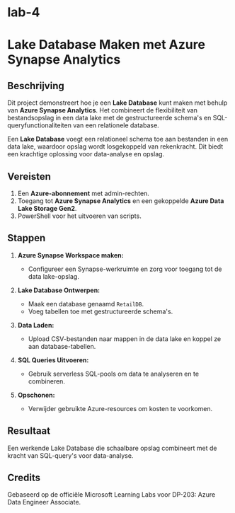 # lab-4

# Lake Database Maken met Azure Synapse Analytics

## Beschrijving
Dit project demonstreert hoe je een **Lake Database** kunt maken met behulp van **Azure Synapse Analytics**. Het combineert de flexibiliteit van bestandsopslag in een data lake met de gestructureerde schema's en SQL-queryfunctionaliteiten van een relationele database.

Een **Lake Database** voegt een relationeel schema toe aan bestanden in een data lake, waardoor opslag wordt losgekoppeld van rekenkracht. Dit biedt een krachtige oplossing voor data-analyse en opslag.

## Vereisten
1. Een **Azure-abonnement** met admin-rechten.
2. Toegang tot **Azure Synapse Analytics** en een gekoppelde **Azure Data Lake Storage Gen2**.
3. PowerShell voor het uitvoeren van scripts.

## Stappen
1. **Azure Synapse Workspace maken:**
   - Configureer een Synapse-werkruimte en zorg voor toegang tot de data lake-opslag.

2. **Lake Database Ontwerpen:**
   - Maak een database genaamd `RetailDB`.
   - Voeg tabellen toe met gestructureerde schema's.

3. **Data Laden:**
   - Upload CSV-bestanden naar mappen in de data lake en koppel ze aan database-tabellen.

4. **SQL Queries Uitvoeren:**
   - Gebruik serverless SQL-pools om data te analyseren en te combineren.

5. **Opschonen:**
   - Verwijder gebruikte Azure-resources om kosten te voorkomen.

## Resultaat
Een werkende Lake Database die schaalbare opslag combineert met de kracht van SQL-query's voor data-analyse.

## Credits
Gebaseerd op de officiële Microsoft Learning Labs voor DP-203: Azure Data Engineer Associate.
